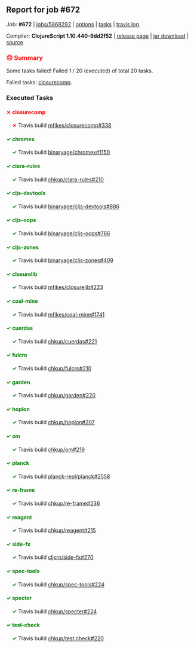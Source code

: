 ## Report for job #672

Job: **#672** | [jobs/5868292](https://github.com/cljs-oss/canary/commit/5868292aae51f04096a05fb1d3004d35908a5073) | [options](options.edn) | [tasks](tasks.edn) | [travis log](https://travis-ci.org/cljs-oss/canary/builds/456694193).

Compiler: **ClojureScript 1.10.440-9dd2f52** | [release page](https://github.com/cljs-oss/canary/releases/tag/r1.10.440-9dd2f52) | [jar download](https://github.com/cljs-oss/canary/releases/download/r1.10.440-9dd2f52/clojurescript-1.10.440-9dd2f52.jar) | [source](https://github.com/mfikes/clojurescript/commit/9dd2f525c0d7b7d456483b691bba2bb67f6cdfe6).

### <b style='color:red'>☹ Summary</b>

Some tasks failed! Failed 1 / 20 (executed) of total 20 tasks.

Failed tasks: [closurecomp](#-closurecomp).

### Executed Tasks

#### <b style='color:red'>&#x2717; closurecomp</b>
&nbsp;&nbsp;&nbsp;&nbsp;<b style='color:red'>&#x2717;</b> Travis build [mfikes/closurecomp#338](https://travis-ci.org/mfikes/closurecomp/builds/456696117)<br>

#### <b style='color:green'>&#x2713; chromex</b>
&nbsp;&nbsp;&nbsp;&nbsp;<b style='color:green'>&#x2713;</b> Travis build [binaryage/chromex#1150](https://travis-ci.org/binaryage/chromex/builds/456696082)<br>

#### <b style='color:green'>&#x2713; clara-rules</b>
&nbsp;&nbsp;&nbsp;&nbsp;<b style='color:green'>&#x2713;</b> Travis build [chkup/clara-rules#210](https://travis-ci.org/chkup/clara-rules/builds/456696084)<br>

#### <b style='color:green'>&#x2713; cljs-devtools</b>
&nbsp;&nbsp;&nbsp;&nbsp;<b style='color:green'>&#x2713;</b> Travis build [binaryage/cljs-devtools#886](https://travis-ci.org/binaryage/cljs-devtools/builds/456696086)<br>

#### <b style='color:green'>&#x2713; cljs-oops</b>
&nbsp;&nbsp;&nbsp;&nbsp;<b style='color:green'>&#x2713;</b> Travis build [binaryage/cljs-oops#766](https://travis-ci.org/binaryage/cljs-oops/builds/456696094)<br>

#### <b style='color:green'>&#x2713; cljs-zones</b>
&nbsp;&nbsp;&nbsp;&nbsp;<b style='color:green'>&#x2713;</b> Travis build [binaryage/cljs-zones#409](https://travis-ci.org/binaryage/cljs-zones/builds/456696098)<br>

#### <b style='color:green'>&#x2713; closurelib</b>
&nbsp;&nbsp;&nbsp;&nbsp;<b style='color:green'>&#x2713;</b> Travis build [mfikes/closurelib#223](https://travis-ci.org/mfikes/closurelib/builds/456696111)<br>

#### <b style='color:green'>&#x2713; coal-mine</b>
&nbsp;&nbsp;&nbsp;&nbsp;<b style='color:green'>&#x2713;</b> Travis build [mfikes/coal-mine#1741](https://travis-ci.org/mfikes/coal-mine/builds/456696125)<br>

#### <b style='color:green'>&#x2713; cuerdas</b>
&nbsp;&nbsp;&nbsp;&nbsp;<b style='color:green'>&#x2713;</b> Travis build [chkup/cuerdas#221](https://travis-ci.org/chkup/cuerdas/builds/456696131)<br>

#### <b style='color:green'>&#x2713; fulcro</b>
&nbsp;&nbsp;&nbsp;&nbsp;<b style='color:green'>&#x2713;</b> Travis build [chkup/fulcro#210](https://travis-ci.org/chkup/fulcro/builds/456696133)<br>

#### <b style='color:green'>&#x2713; garden</b>
&nbsp;&nbsp;&nbsp;&nbsp;<b style='color:green'>&#x2713;</b> Travis build [chkup/garden#220](https://travis-ci.org/chkup/garden/builds/456696135)<br>

#### <b style='color:green'>&#x2713; hoplon</b>
&nbsp;&nbsp;&nbsp;&nbsp;<b style='color:green'>&#x2713;</b> Travis build [chkup/hoplon#207](https://travis-ci.org/chkup/hoplon/builds/456696137)<br>

#### <b style='color:green'>&#x2713; om</b>
&nbsp;&nbsp;&nbsp;&nbsp;<b style='color:green'>&#x2713;</b> Travis build [chkup/om#219](https://travis-ci.org/chkup/om/builds/456696141)<br>

#### <b style='color:green'>&#x2713; planck</b>
&nbsp;&nbsp;&nbsp;&nbsp;<b style='color:green'>&#x2713;</b> Travis build [planck-repl/planck#2558](https://travis-ci.org/planck-repl/planck/builds/456696218)<br>

#### <b style='color:green'>&#x2713; re-frame</b>
&nbsp;&nbsp;&nbsp;&nbsp;<b style='color:green'>&#x2713;</b> Travis build [chkup/re-frame#236](https://travis-ci.org/chkup/re-frame/builds/456696184)<br>

#### <b style='color:green'>&#x2713; reagent</b>
&nbsp;&nbsp;&nbsp;&nbsp;<b style='color:green'>&#x2713;</b> Travis build [chkup/reagent#215](https://travis-ci.org/chkup/reagent/builds/456696171)<br>

#### <b style='color:green'>&#x2713; side-fx</b>
&nbsp;&nbsp;&nbsp;&nbsp;<b style='color:green'>&#x2713;</b> Travis build [cljsrn/side-fx#270](https://travis-ci.org/cljsrn/side-fx/builds/456696197)<br>

#### <b style='color:green'>&#x2713; spec-tools</b>
&nbsp;&nbsp;&nbsp;&nbsp;<b style='color:green'>&#x2713;</b> Travis build [chkup/spec-tools#224](https://travis-ci.org/chkup/spec-tools/builds/456696188)<br>

#### <b style='color:green'>&#x2713; specter</b>
&nbsp;&nbsp;&nbsp;&nbsp;<b style='color:green'>&#x2713;</b> Travis build [chkup/specter#224](https://travis-ci.org/chkup/specter/builds/456696195)<br>

#### <b style='color:green'>&#x2713; test-check</b>
&nbsp;&nbsp;&nbsp;&nbsp;<b style='color:green'>&#x2713;</b> Travis build [chkup/test.check#220](https://travis-ci.org/chkup/test.check/builds/456696204)<br>